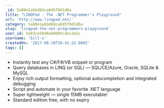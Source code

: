 ```yaml
---
_id: 5a88e1abbd6dca0d5f0d1d6a
title: "LINQPad - The .NET Programmer's Playground"
url: 'http://www.linqpad.net/'
category: 5a88e1abbd6dca0d5f0d1d6a
slug: 'linqpad-the-net-programmers-playground'
user_id: 5a83ce59d6eb0005c4ecda2c
username: 'bill-s'
createdOn: '2017-08-10T10:41:22.000Z'
tags: []
---
```


- Instantly test any C#/F#/VB snippet or program
- Query databases in LINQ (or SQL) — SQL/CE/Azure, Oracle, SQLite &amp; MySQL
- Enjoy rich output formatting, optional autocompletion and integrated debugging
- Script and automate in your favorite .NET language
- Super lightweight — single 15MB executable!
- Standard edition free, with no expiry
